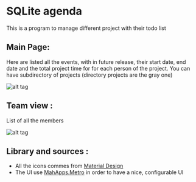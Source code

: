 # SQLite agenda

This is a program to manage different project with their todo list
## Main Page:
    
Here are listed all the events, with in future release, their start date, end date and the total project time for for each person of the project.
You can have subdirectory of projects (directory projects are the gray one)

![alt tag](http://carfam.freeboxos.fr/pictures/SQLAgenda1.jpg)
    
## Team view :

List of all the members

![alt tag](http://carfam.freeboxos.fr/pictures/SQLAgendaTeam.jpg)

## Library and sources :

- All the icons commes from [Material Design](https://github.com/Templarian/MaterialDesign)
- The UI use [MahApps.Metro](https://github.com/MahApps/MahApps.Metro) in order to have a nice, configurable UI
